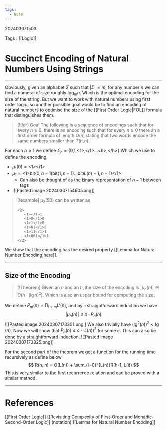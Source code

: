 ```yaml
---
tags:
  - Note
---
```

202403071503

Tags : [[Logic]]
# Succinct Encoding of Natural Numbers Using Strings
---
Obviously, given an alphabet $\Sigma$ such that $|\Sigma| = m$, for any number $n$ we can find a numeral of size roughly $\log_m{n}$. Which is the optimal encoding for the size of the string. But we want to work with natural numbers using first order logic, so another possible goal would be to find an encoding of natural numbers to optimise the size of the [[First Order Logic|FOL]] formula that distinguishes them.

>[!tldr] Goal
>The following is a sequence of encodings such that for every $h\geq 0$, there is an encoding such that  for every $n\geq 0$ there an a first order formula of length $O(n)$ stating that two words encode the same numbers smaller than $T(h, n)$.

For each $h\ge 1$ we define $\Sigma_{h} =\{ \text{0,1,<1>,</1>}\dots \text{<h>,</h>}\}$ Which we use to define the encoding.

- $\mu_{1}(0)= \text{<1></1>}$
- $\mu_{1}=\text{<1>bit}(0,n-1)\text{bit}(1,n-1)\dots \text{bit}(L(n)-1,n-1)\text{</1>}$
	- Can also be thought of as the binary representation of $n-1$ between tags
- ![[Pasted image 20240307154605.png]]
>[!example]
>$\mu_2(50)$ can be written as
>```
><2>
>    <1></1>1
>    <1>0</1>0
>    <1>1</1>0
>    <1>01</1>0
>    <1>11</1>1
>    <1>001</1>1
></2>
>```

We show that the encoding has the desired property [[Lemma for Natural Number Encoding|here]].

--- 
## Size of the Encoding
>[!Theorem] 
>Given an $n$ and an $h$, the size of the encoding is $|\mu_{h}(n)|\in O(h \cdot (\lg n)^2)$. Which is also an upper bound for computing the size.

We define $P_m(n)=\prod_{i\leq m} L^i(n)$, and by a straightforward induction we have 
$$
|\mu_{h}(n)| \leq 4\cdot P_{h}(n)
$$
![[Pasted image 20240307173301.png]]
We also trivially have $(\lg^2(n))^2 < \lg(n)$.
Now we will show that $P_h(n)\leq c\cdot (L(n))^2$ for some $c$. This can also be done by a straightforward induction.
 ![[Pasted image 20240307173325.png]]

For the second part of the theorem we get a function for the running time recursively as define below
$$
R(h, n) = O(L(n)) + \sum_{i=0}^{L(n)}R(h-1, L(i))
$$
This is very similar to the first recurrence relation and can be proved with a similar method.

---
# References
[[First Order Logic]]
[[Revisiting Complexity of First-Order and Monadic-Second-Order Logic]] (notation)
[[Lemma for Natural Number Encoding]]